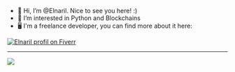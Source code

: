 - 👋 Hi, I’m @Elnaril. Nice to see you here! :)
- 👀 I’m interested in Python and Blockchains
- :desktop_computer: I'm a freelance developer, you can find more about it here:

[![Elnaril profil on Fiverr](https://user-images.githubusercontent.com/57373038/169658897-772baae6-a316-497c-b082-68f2cc4f6f7c.png)](https://www.fiverr.com/elnaril)

---

[![](https://github-readme-stats.vercel.app/api?username=elnaril&theme=transparent&show_icons=true&hide=stars,prs,issues,contribs)](https://github.com/Elnaril/Elnaril/)
